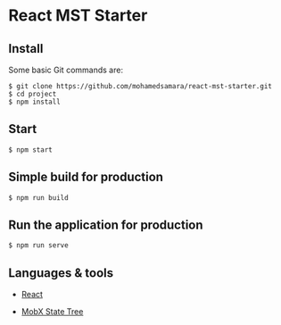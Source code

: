 # React MST Starter

## Install

Some basic Git commands are:

``` 
$ git clone https://github.com/mohamedsamara/react-mst-starter.git
$ cd project
$ npm install
```

## Start

``` 
$ npm start
```

## Simple build for production

``` 
$ npm run build
```

## Run the application for production

``` 
$ npm run serve
```

## Languages & tools

* [React](https://reactjs.org/)

* [MobX State Tree](https://mobx-state-tree.js.org/intro/welcome)
